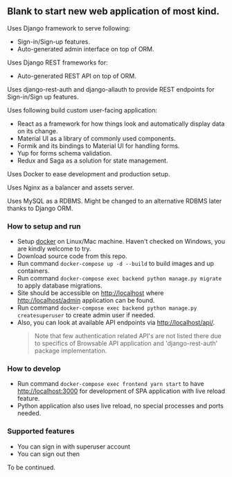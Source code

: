 ## Blank to start new web application of most kind.

Uses Django framework to serve following:
* Sign-in/Sign-up features.
* Auto-generated admin interface on top of ORM.

Uses Django REST frameworks for:
* Auto-generated REST API on top of ORM.

Uses django-rest-auth and django-allauth to provide REST endpoints for Sign-in/Sign up features.

Uses following build custom user-facing application:
* React as a framework for how things look and automatically display data on its change.
* Material UI as a library of commonly used components.
* Formik and its bindings to Material UI for handling forms.
* Yup for forms schema validation.
* Redux and Saga as a solution for state management.

Uses Docker to ease development and production setup.

Uses Nginx as a balancer and assets server.

Uses MySQL as a RDBMS. Might be changed to an alternative RDBMS later thanks to Django ORM.

### How to setup and run
* Setup [docker](https://www.docker.com) on Linux/Mac machine. Haven't checked on Windows, you are kindly welcome to try.
* Download source code from this repo.
* Run command `docker-compose up -d --build` to build images and up containers.
* Run command `docker-compose exec backend python manage.py migrate` to apply database migrations.
* Site should be accessible on <http://localhost> where <http://localhost/admin> application can be found.
* Run command `docker-compose exec backend python manage.py createsuperuser` to create admin user if needed.
* Also, you can look at available API endpoints via <http://localhost/api/>.
  > Note that few authentication related API's are not listed there due to specifics of Browsable API application and 'django-rest-auth' package implementation.

### How to develop
* Run command `docker-compose exec frontend yarn start` to have <http://localhost:3000> for development of SPA application with live reload feature.
* Python application also uses live reload, no special processes and ports needed.

### Supported features
* You can sign in with superuser account
* You can sign out then

To be continued.
